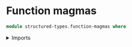 # Function magmas

```agda
module structured-types.function-magmas where
```

<details><summary>Imports</summary>

```agda
open import foundation.dependent-pair-types
open import foundation.universe-levels

open import structured-types.magmas
```

<details>


## Idea

Given a magma `M` and a type `X`, the function magma `M^X` consists of
functions from `X` into the underlying type of `M`. The operation on
`M^X` is defined pointwise.

## Definition

```agda
module _
  {l1 l2 : Level} (M : Magma l1) (X : UU l2)
  where
  
  type-exp-Magma : UU (l1 ⊔ l2)
  type-exp-Magma = X → type-Magma M

  mul-exp-Magma : type-exp-Magma → type-exp-Magma → type-exp-Magma
  mul-exp-Magma f g x = mul-Magma M (f x) (g x)

  exp-Magma : Magma (l1 ⊔ l2)
  pr1 exp-Magma = type-exp-Magma
  pr2 exp-Magma = mul-exp-Magma
```
